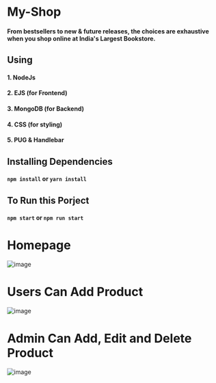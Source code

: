 # My-Shop
#### From bestsellers to new &amp; future releases, the choices are exhaustive when you shop online at India's Largest Bookstore.

## Using 
#### 1. NodeJs 
#### 2. EJS (for Frontend)
#### 3. MongoDB (for Backend)
#### 4. CSS (for styling)
#### 5. PUG & Handlebar 

## Installing Dependencies

#### ``npm install`` or ``yarn install``

## To Run this Porject

#### ``npm start`` or ``npm run start`` 


# Homepage

![image](https://user-images.githubusercontent.com/125430379/224316624-21b3edd0-31ad-4474-be26-17a92309ad79.png)

# Users Can Add Product

![image](https://user-images.githubusercontent.com/125430379/224316742-5a5ac184-4bf6-4024-9a14-9d31d7d4a362.png)


# Admin Can Add, Edit and Delete Product 

![image](https://user-images.githubusercontent.com/125430379/224317470-5f5b4849-87a8-4516-959f-2c9317fd3e4b.png)

